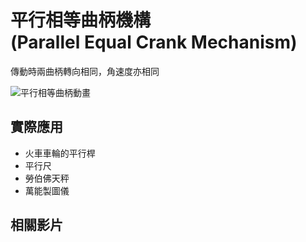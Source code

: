 # 平行相等曲柄機構<br />(Parallel Equal Crank Mechanism)

傳動時兩曲柄轉向相同，角速度亦相同

![平行相等曲柄動畫](/images/linkage/平行相等曲柄動畫.gif)

## 實際應用

- 火車車輪的平行桿
- 平行尺
- 勞伯佛天秤
- 萬能製圖儀

## 相關影片

<YoutubeEmbed video-id="BNSU_g-gHe4" />
<YoutubeEmbed video-id="f47Oioat0pc" />
<YoutubeEmbed video-id="JSaX43kX9CI" />
<YoutubeEmbed video-id="3wsrEWOIDP8" />
<YoutubeEmbed video-id="zjwgHU3WsvM" />
<YoutubeEmbed video-id="ApkyagyaSdo" />
<YoutubeEmbed video-id="kqCaE2yX6kU" />
<YoutubeEmbed video-id="i6Dzv8I_5s0" />
<YoutubeEmbed video-id="xbKb0dgqmM4" />
<YoutubeEmbed video-id="n1KsGiZ5Dcc" />
